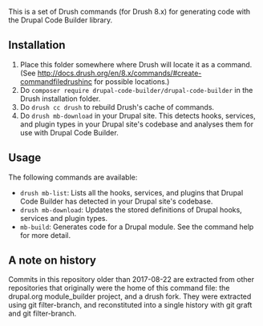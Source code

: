 This is a set of Drush commands (for Drush 8.x) for generating code with the
Drupal Code Builder library.

## Installation

1. Place this folder somewhere where Drush will locate it as a command. (See
  http://docs.drush.org/en/8.x/commands/#create-commandfiledrushinc for
  possible locations.)
2. Do `composer require drupal-code-builder/drupal-code-builder` in the Drush
  installation folder.
3. Do `drush cc drush` to rebuild Drush's cache of commands.
4. Do `drush mb-download` in your Drupal site. This detects hooks, services, and
  plugin types in your Drupal site's codebase and analyses them for use with
  Drupal Code Builder.

## Usage

The following commands are available:

- `drush mb-list`: Lists all the hooks, services, and plugins that Drupal Code
  Builder has detected in your Drupal site's codebase.
- `drush mb-download`: Updates the stored definitions of Drupal hooks, services
  and plugin types.
- `mb-build`: Generates code for a Drupal module. See the command help for more
  detail.

## A note on history

Commits in this repository older than 2017-08-22 are extracted from other
repositories that originally were the home of this command file: the drupal.org
module_builder project, and a drush fork.
They were extracted using git filter-branch, and reconstituted into a single
history with git graft and git filter-branch.
